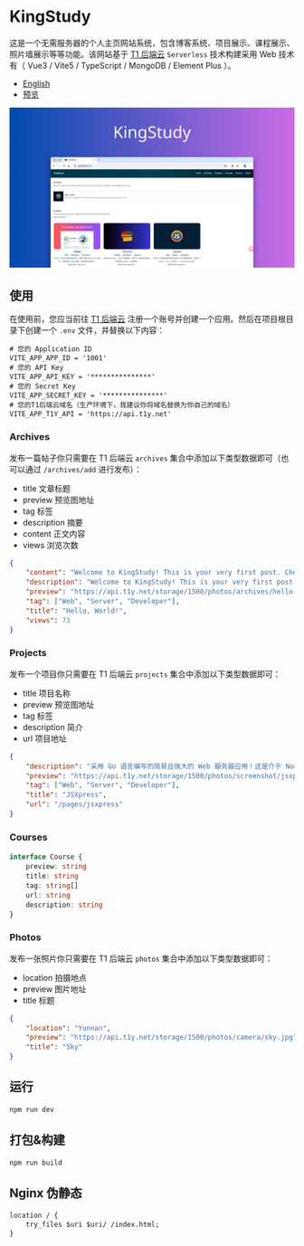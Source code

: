 # KingStudy

这是一个无需服务器的个人主页网站系统，包含博客系统、项目展示、课程展示、照片墙展示等等功能。该网站基于 <a href="https://www.t1y.net/" target="_blank">T1 后端云</a> `Serverless` 技术构建采用 Web 技术有（ Vue3 / Vite5 / TypeScript / MongoDB / Element Plus ）。

-   <a href="./README.md">English</a>
-   <a href="https://kingstudy.vip/">预览</a>

![alt Preview](./public/preview.png)

## 使用

在使用前，您应当前往 <a href="https://www.t1y.net/" target="_blank">T1 后端云</a> 注册一个账号并创建一个应用。然后在项目根目录下创建一个 `.env` 文件，并替换以下内容：

```env
# 您的 Application ID
VITE_APP_APP_ID = '1001'
# 您的 API Key
VITE_APP_API_KEY = '***************'
# 您的 Secret Key
VITE_APP_SECRET_KEY = '***************'
# 您的T1后端云域名（生产环境下，我建议你将域名替换为你自己的域名）
VITE_APP_T1Y_API = 'https://api.t1y.net'
```

### Archives

发布一篇帖子你只需要在 T1 后端云 `archives` 集合中添加以下类型数据即可（也可以通过 `/archives/add` 进行发布）：

-   title 文章标题
-   preview 预览图地址
-   tag 标签
-   description 摘要
-   content 正文内容
-   views 浏览次数

```json
{
    "content": "Welcome to KingStudy! This is your very first post. Check documentation to learn how to use.",
    "description": "Welcome to KingStudy! This is your very first post. Check documentation to learn how to use.",
    "preview": "https://api.t1y.net/storage/1500/photos/archives/hello-world.png",
    "tag": ["Web", "Server", "Developer"],
    "title": "Hello, World!",
    "views": 73
}
```

### Projects

发布一个项目你只需要在 T1 后端云 `projects` 集合中添加以下类型数据即可：

-   title 项目名称
-   preview 预览图地址
-   tag 标签
-   description 简介
-   url 项目地址

```json
{
    "description": "采用 Go 语言编写的简易且强大的 Web 服务器应用！这是介于 Node.js、Deno 之外的又一个 JS Runtime 项目。",
    "preview": "https://api.t1y.net/storage/1500/photos/screenshot/jsxpress.png",
    "tag": ["Web", "Server", "Developer"],
    "title": "JSXpress",
    "url": "/pages/jsxpress"
}
```

### Courses

```typescript
interface Course {
    preview: string
    title: string
    tag: string[]
    url: string
    description: string
}
```

### Photos

发布一张照片你只需要在 T1 后端云 `photos` 集合中添加以下类型数据即可：

-   location 拍摄地点
-   preview 图片地址
-   title 标题

```json
{
    "location": "Yunnan",
    "preview": "https://api.t1y.net/storage/1500/photos/camera/sky.jpg",
    "title": "Sky"
}
```

## 运行

```bash
npm run dev
```

## 打包&构建

```bash
npm run build
```

## Nginx 伪静态

```nginx
location / {
	try_files $uri $uri/ /index.html;
}
```
